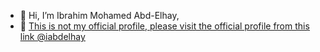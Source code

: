 - 👋 Hi, I’m Ibrahim Mohamed Abd-Elhay,
- 🚨 <u>This is not my official profile<u>, please visit the <a href="https://github.com/iabdelhay"><u>official profile</u></a> from this link <a href="https://github.com/iabdelhay">@iabdelhay</a>


<!---
ibrahimabdelhay-dev/ibrahimabdelhay-dev is a ✨ special ✨ repository because its `README.md` (this file) appears on your GitHub profile.
You can click the Preview link to take a look at your changes.
--->
